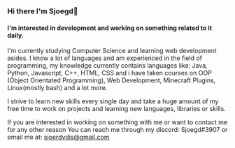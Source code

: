 ### Hi there I'm Sjoegd👋
#### I'm interested in development and working on something related to it daily.

 I'm currently studying Computer Science and learning web development asides.
 I know a lot of languages and am experienced in the field of programming, my knowledge currently
 contains languages like: Java, Python, Javascript, C++, HTML, CSS and i have taken courses on
 OOP (Object Orientated Programming), Web Development, Minecraft Plugins, Linux(mostly bash) and a lot more.

 I strive to learn new skills every single day and take a huge amount of my free time to work on
 projects and learning new languages, libraries or skills.

 If you are interested in working on something with me or want to contact me for any other reason
 You can reach me through my discord: Sjoegd#3907 or email me at: sjoerdvdis@gmail.com
